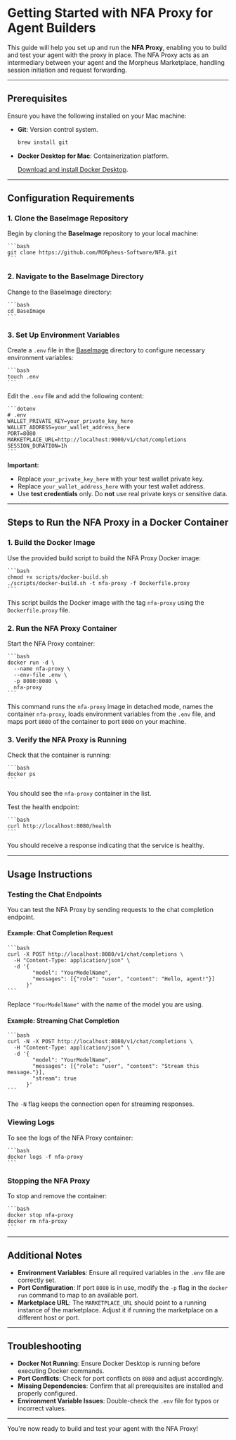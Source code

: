# Getting Started with NFA Proxy for Agent Builders

This guide will help you set up and run the **NFA Proxy**, enabling you to build and test your agent with the proxy in place. The NFA Proxy acts as an intermediary between your agent and the Morpheus Marketplace, handling session initiation and request forwarding.

---

## Prerequisites

Ensure you have the following installed on your Mac machine:

- **Git**: Version control system.

    ```bash
    brew install git
    ```

- **Docker Desktop for Mac**: Containerization platform.

    [Download and install Docker Desktop](https://www.docker.com/products/docker-desktop).

---

## Configuration Requirements

### 1. Clone the BaseImage Repository

Begin by cloning the **BaseImage** repository to your local machine:

    ```bash
    git clone https://github.com/MORpheus-Software/NFA.git
    ```

### 2. Navigate to the BaseImage Directory

Change to the BaseImage directory:

    ```bash
    cd BaseImage
    ```

### 3. Set Up Environment Variables

Create a `.env` file in the [BaseImage](http://_vscodecontentref_/0) directory to configure necessary environment variables:

    ```bash
    touch .env
    ```

Edit the `.env` file and add the following content:

    ```dotenv
    # .env
    WALLET_PRIVATE_KEY=your_private_key_here
    WALLET_ADDRESS=your_wallet_address_here
    PORT=8080
    MARKETPLACE_URL=http://localhost:9000/v1/chat/completions
    SESSION_DURATION=1h
    ```

**Important:**

- Replace `your_private_key_here` with your test wallet private key.
- Replace `your_wallet_address_here` with your test wallet address.
- Use **test credentials** only. Do **not** use real private keys or sensitive data.

---

## Steps to Run the NFA Proxy in a Docker Container

### 1. Build the Docker Image

Use the provided build script to build the NFA Proxy Docker image:

    ```bash
    chmod +x scripts/docker-build.sh
    ./scripts/docker-build.sh -t nfa-proxy -f Dockerfile.proxy
    ```

This script builds the Docker image with the tag `nfa-proxy` using the `Dockerfile.proxy` file.

### 2. Run the NFA Proxy Container

Start the NFA Proxy container:

    ```bash
    docker run -d \
      --name nfa-proxy \
      --env-file .env \
      -p 8080:8080 \
      nfa-proxy
    ```

This command runs the `nfa-proxy` image in detached mode, names the container `nfa-proxy`, loads environment variables from the `.env` file, and maps port `8080` of the container to port `8080` on your machine.

### 3. Verify the NFA Proxy is Running

Check that the container is running:

    ```bash
    docker ps
    ```

You should see the `nfa-proxy` container in the list.

Test the health endpoint:

    ```bash
    curl http://localhost:8080/health
    ```

You should receive a response indicating that the service is healthy.

---

## Usage Instructions

### Testing the Chat Endpoints

You can test the NFA Proxy by sending requests to the chat completion endpoint.

#### Example: Chat Completion Request

    ```bash
    curl -X POST http://localhost:8080/v1/chat/completions \
      -H "Content-Type: application/json" \
      -d '{
            "model": "YourModelName",
            "messages": [{"role": "user", "content": "Hello, agent!"}]
          }'
    ```

Replace `"YourModelName"` with the name of the model you are using.

#### Example: Streaming Chat Completion

    ```bash
    curl -N -X POST http://localhost:8080/v1/chat/completions \
      -H "Content-Type: application/json" \
      -d '{
            "model": "YourModelName",
            "messages": [{"role": "user", "content": "Stream this message."}],
            "stream": true
          }'
    ```

The `-N` flag keeps the connection open for streaming responses.

### Viewing Logs

To see the logs of the NFA Proxy container:

    ```bash
    docker logs -f nfa-proxy
    ```

### Stopping the NFA Proxy

To stop and remove the container:

    ```bash
    docker stop nfa-proxy
    docker rm nfa-proxy
    ```

---

## Additional Notes

- **Environment Variables**: Ensure all required variables in the `.env` file are correctly set.
- **Port Configuration**: If port `8080` is in use, modify the `-p` flag in the `docker run` command to map to an available port.
- **Marketplace URL**: The `MARKETPLACE_URL` should point to a running instance of the marketplace. Adjust it if running the marketplace on a different host or port.

---

## Troubleshooting

- **Docker Not Running**: Ensure Docker Desktop is running before executing Docker commands.
- **Port Conflicts**: Check for port conflicts on `8080` and adjust accordingly.
- **Missing Dependencies**: Confirm that all prerequisites are installed and properly configured.
- **Environment Variable Issues**: Double-check the `.env` file for typos or incorrect values.

---

You're now ready to build and test your agent with the NFA Proxy!